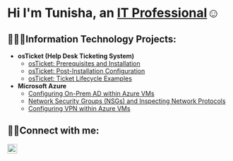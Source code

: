 <h1>Hi I'm Tunisha, an <a href="https://linkedin.com/in/Tunishabell">IT Professional</a>☺</h1>

<h2>👩🏾‍💻Information Technology Projects:</h2>

- <b>osTicket (Help Desk Ticketing System)</b>
  - [osTicket: Prerequisites and Installation](https://github.com/tbell9/osticket-prereqs)
  - [osTicket: Post-Installation Configuration](https://github.com/tbell9/post-install-config)
  - [osTicket: Ticket Lifecycle Examples](https://github.com/tbell9/ticket-lifecycle)
- <b>Microsoft Azure</b>
  - [Configuring On-Prem AD within Azure VMs](https://github.com/tbell9/configure-ad)
  - [Network Security Groups (NSGs) and Inspecting Network Protocols](https://github.com/tbell9/azure-network-protocols)
  - [Configuring VPN within Azure VMs](https://github.com/tbell9/configure-vpn)

<h2>🤳🏾Connect with me:</h2>

[<img align="left" alt="Tunisha | LinkedIn" width="22px" src="https://cdn.jsdelivr.net/npm/simple-icons@v3/icons/linkedin.svg" />][linkedin]

[linkedin]: https://linkedin.com/in/Tunishabell
